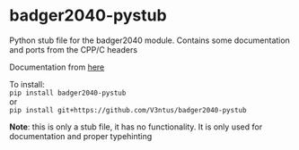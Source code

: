 # badger2040-pystub
Python stub file for the badger2040 module. Contains some documentation and ports from the CPP/C headers

Documentation from [here](https://github.com/pimoroni/pimoroni-pico/tree/main/micropython/modules/badger2040)

To install:  
`pip install badger2040-pystub`  
or  
`pip install git+https://github.com/V3ntus/badger2040-pystub`  

**Note**: this is only a stub file, it has no functionality. It is only used for documentation and proper typehinting
